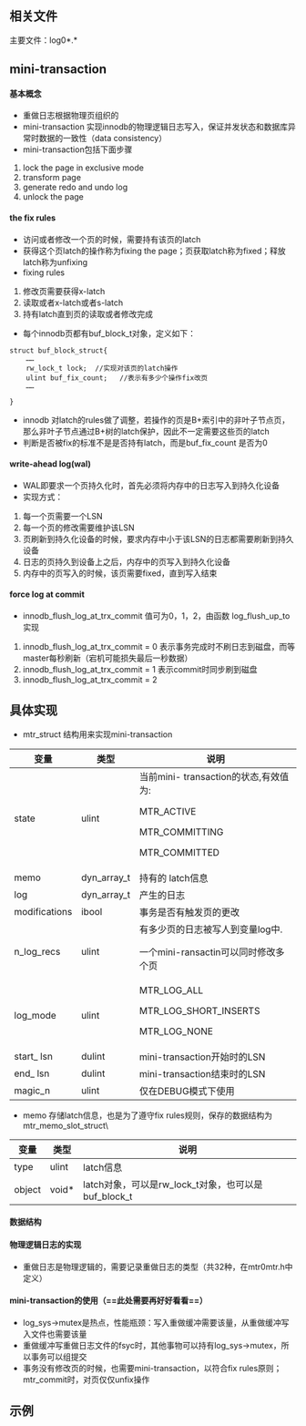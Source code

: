 ## 相关文件
主要文件：log0*.*
## mini-transaction
#### 基本概念
- 重做日志根据物理页组织的
- mini-transaction 实现innodb的物理逻辑日志写入，保证并发状态和数据库异常时数据的一致性（data consistency）
- mini-transaction包括下面步骤
1. lock the page in exclusive mode
2. transform page
3. generate redo and undo log
4. unlock the page
#### the fix rules
- 访问或者修改一个页的时候，需要持有该页的latch
- 获得这个页latch的操作称为fixing the page；页获取latch称为fixed；释放latch称为unfixing
- fixing rules
1. 修改页需要获得x-latch
2. 读取或者x-latch或者s-latch
3. 持有latch直到页的读取或者修改完成
- 每个innodb页都有buf_block_t对象，定义如下：

```
struct buf_block_struct{
    ……
    rw_lock_t lock;  //实现对该页的latch操作
    ulint buf_fix_count;   //表示有多少个操作fix改页
    ……
    
}
```
- innodb 对latch的rules做了调整，若操作的页是B+索引中的非叶子节点页，那么非叶子节点通过B+树的latch保护，因此不一定需要这些页的latch
- 判断是否被fix的标准不是是否持有latch，而是buf_fix_count 是否为0
#### write-ahead log(wal)
- WAL即要求一个页持久化时，首先必须将内存中的日志写入到持久化设备
- 实现方式：
1. 每一个页需要一个LSN
2. 每一个页的修改需要维护该LSN
3. 页刷新到持久化设备的时候，要求内存中小于该LSN的日志都需要刷新到持久设备
4. 日志的页持久到设备上之后，内存中的页写入到持久化设备
5. 内存中的页写入的时候，该页需要fixed，直到写入结束
#### force log at commit
- innodb_flush_log_at_trx_commit 值可为0，1，2，由函数 log_flush_up_to 实现
1. innodb_flush_log_at_trx_commit = 0 表示事务完成时不刷日志到磁盘，而等master每秒刷新（宕机可能损失最后一秒数据）
2. innodb_flush_log_at_trx_commit = 1 表示commit时同步刷到磁盘
3. innodb_flush_log_at_trx_commit = 2
## 具体实现
- mtr_struct 结构用来实现mini-transaction

变量 | 类型| 说明
---|---|---
state | ulint | 当前mini- transaction的状态,有效值为:<p>MTR_ACTIVE<p>MTR_COMMITTING<p>MTR_COMMITTED<p>
memo | dyn_array_t | 持有的 latch信息
log  | dyn_array_t| 产生的日志
modifications  | ibool | 事务是否有触发页的更改
n_log_recs   | ulint| 有多少页的日志被写人到变量log中.<p>一个mini-ransactin可以同时修改多个页
log_mode   | ulint| MTR_LOG_ALL<p>MTR_LOG_SHORT_INSERTS<p>MTR_LOG_NONE
start_ lsn | dulint | mini-transaction开始时的LSN
end_ lsn | dulint | mini-transaction结束时的LSN
magic_n | ulint | 仅在DEBUG模式下使用
- memo 存储latch信息，也是为了遵守fix rules规则，保存的数据结构为mtr_memo_slot_struct\

变量 | 类型| 说明
---|---|---
type | ulint | latch信息
object | void* | latch对象，可以是rw_lock_t对象，也可以是buf_block_t


#### 数据结构
#### 物理逻辑日志的实现
- 重做日志是物理逻辑的，需要记录重做日志的类型（共32种，在mtr0mtr.h中定义）
#### mini-transaction的使用（==此处需要再好好看看==）
- log_sys->mutex是热点，性能瓶颈：写入重做缓冲需要该量，从重做缓冲写入文件也需要该量
- 重做缓冲写重做日志文件的fsyc时，其他事物可以持有log_sys->mutex，所以事务可以组提交
- 事务没有修改页的时候，也需要mini-transaction，以符合fix rules原则；mtr_commit时，对页仅仅unfix操作
## 示例

